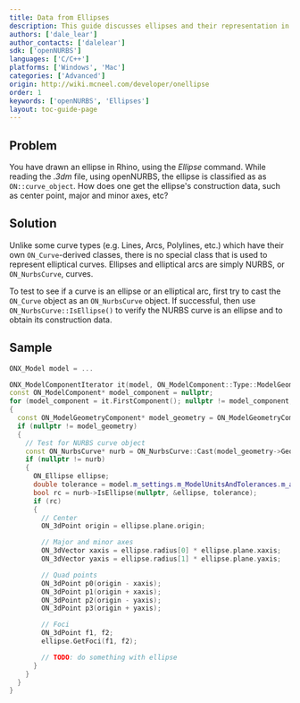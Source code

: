 ```yaml
---
title: Data from Ellipses
description: This guide discusses ellipses and their representation in openNURBS.
authors: ['dale_lear']
author_contacts: ['dalelear']
sdk: ['openNURBS']
languages: ['C/C++']
platforms: ['Windows', 'Mac']
categories: ['Advanced']
origin: http://wiki.mcneel.com/developer/onellipse
order: 1
keywords: ['openNURBS', 'Ellipses']
layout: toc-guide-page
---
```


 
## Problem

You have drawn an ellipse in Rhino, using the *Ellipse* command.  While reading the *.3dm* file, using openNURBS, the ellipse is classified as as `ON::curve_object`.  How does one get the ellipse's construction data, such as center point, major and minor axes, etc?

## Solution

Unlike some curve types (e.g. Lines, Arcs, Polylines, etc.) which have their own `ON_Curve`-derived classes, there is no special class that is used to represent elliptical curves.  Ellipses and elliptical arcs are simply NURBS, or `ON_NurbsCurve`, curves.

To test to see if a curve is an ellipse or an elliptical arc, first try to cast the `ON_Curve` object as an `ON_NurbsCurve` object.  If successful, then use `ON_NurbsCurve::IsEllipse()` to verify the NURBS curve is an ellipse and to obtain its construction data.

## Sample

```cpp
ONX_Model model = ...

ONX_ModelComponentIterator it(model, ON_ModelComponent::Type::ModelGeometry);
const ON_ModelComponent* model_component = nullptr;
for (model_component = it.FirstComponent(); nullptr != model_component; model_component = it.NextComponent())
{
  const ON_ModelGeometryComponent* model_geometry = ON_ModelGeometryComponent::Cast(model_component);
  if (nullptr != model_geometry)
  {
    // Test for NURBS curve object
    const ON_NurbsCurve* nurb = ON_NurbsCurve::Cast(model_geometry->Geometry(nullptr));
    if (nullptr != nurb)
    {
      ON_Ellipse ellipse;
      double tolerance = model.m_settings.m_ModelUnitsAndTolerances.m_absolute_tolerance;
      bool rc = nurb->IsEllipse(nullptr, &ellipse, tolerance);
      if (rc)
      {
        // Center
        ON_3dPoint origin = ellipse.plane.origin;

        // Major and minor axes
        ON_3dVector xaxis = ellipse.radius[0] * ellipse.plane.xaxis;
        ON_3dVector yaxis = ellipse.radius[1] * ellipse.plane.yaxis;

        // Quad points
        ON_3dPoint p0(origin - xaxis);
        ON_3dPoint p1(origin + xaxis);
        ON_3dPoint p2(origin - yaxis);
        ON_3dPoint p3(origin + yaxis);

        // Foci
        ON_3dPoint f1, f2;
        ellipse.GetFoci(f1, f2);

        // TODO: do something with ellipse
      }
    }
  }
}
```
